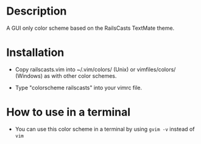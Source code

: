 # Description

A GUI only color scheme based on the RailsCasts TextMate theme.

# Installation

* Copy railscasts.vim into ~/.vim/colors/ (Unix) or vimfiles/colors/ (Windows) as with 
  other color schemes.

* Type "colorscheme railscasts" into your vimrc file.

# How to use in a terminal

* You can use this color scheme in a terminal by using `gvim -v` instead of `vim`